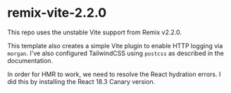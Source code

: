# remix-vite-2.2.0

This repo uses the unstable Vite support from Remix v2.2.0.

This template also creates a simple Vite plugin to enable HTTP logging via `morgan`.
I've also configured TailwindCSS using `postcss` as described in the documentation.

In order for HMR to work, we need to resolve the React hydration errors. I did
this by installing the React 18.3 Canary version.
